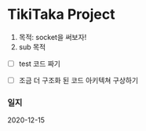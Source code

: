 # TikiTaka Project

1. 목적: socket을 써보자!
2. sub 목적  
- [ ] test 코드 짜기
- [ ] 조금 더 구조화 된 코드 아키텍쳐 구상하기


### 일지

2020-12-15
